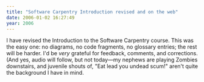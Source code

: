 ```yaml
---
title: "Software Carpentry Introduction revised and on the web"
date: 2006-01-02 16:27:49
year: 2006
---
```

I have revised the Introduction to the Software Carpentry course. This was the easy one: no diagrams, no code fragments, no glossary entries; the rest will be harder.  I'd be <em>very</em> grateful for feedback, comments, and corrections.  (And yes, audio will follow, but not today—my nephews are playing Zombies downstairs, and juvenile shouts of, "Eat lead you undead scum!" aren't quite the background I have in mind.
